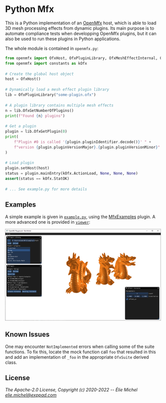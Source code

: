 Python Mfx
==========

This is a Python implementation of an [OpenMfx](https://openmesheffect.org) host, which is able to load 3D mesh processing effects from dynamic plugins. Its main purpose is to automate compliance tests when developping OpenMfx plugins, but it can also be used to run these plugins in Python applications.

The whole module is contained in `openmfx.py`:

```python
from openmfx import OfxHost, OfxPluginLibrary, OfxMeshEffectInternal, OfxMeshEffect
from openmfx import constants as kOfx

# Create the global host object
host = OfxHost()

# Dynamically load a mesh effect plugin library
lib = OfxPluginLibrary("some-plugin.ofx")

# A plugin library contains multiple mesh effects
n = lib.OfxGetNumberOfPlugins()
print(f"Found {n} plugins")

# Get a plugin
plugin = lib.OfxGetPlugin(0)
print(
    f"Plugin #0 is called '{plugin.pluginIdentifier.decode()}' " +
    f"version {plugin.pluginVersionMajor}.{plugin.pluginVersionMinor}"
)

# Load plugin
plugin.setHost(host)
status = plugin.mainEntry(kOfx.ActionLoad, None, None, None)
assert(status == kOfx.StatOK)

# ... See example.py for more details
```

Examples
--------

A simple example is given in [`example.py`](example.py), using the [MfxExamples](https://github.com/eliemichel/MfxExamples) plugin. A more advanced one is provided in [`viewer`](viewer/):

[![Viewer](viewer/doc/screenshot.png)](viewer/)

Known Issues
------------

One may encounter `NotImplemented` errors when calling some of the suite functions. To fix this, locate the mock function call `foo` that resulted in this and add an implementation of `_foo` in the appropriate `OfxSuite` derived class.

License
-------

*The Apache-2.0 License, Copyright (c) 2020-2022 -- Élie Michel <elie.michel@exppad.com>*
